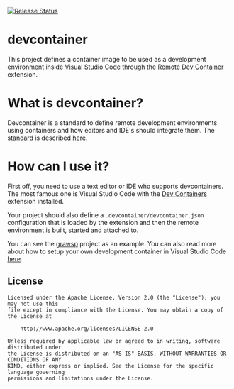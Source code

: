 [![Release Status](https://github.com/schubergphilis/devcontainer/actions/workflows/pipeline.yml/badge.svg)](https://github.com/schubergphilis/devcontainer/actions/workflows/pipeline.yml)

# devcontainer

This project defines a container image to be used as a development environment
inside [Visual Studio Code](https://code.visualstudio.com/) through the
[Remote Dev Container](https://marketplace.visualstudio.com/items?itemName=ms-vscode-remote.remote-containers) extension.

# What is devcontainer?

Devcontainer is a standard to define remote development environments using
containers and how editors and IDE's should integrate them. The standard is
described [here](https://containers.dev/).

# How can I use it?

First off, you need to use a text editor or IDE who supports devcontainers. The
most famous one is Visual Studio Code with the [Dev Containers](https://marketplace.visualstudio.com/items?itemName=ms-vscode-remote.remote-containers)
extension installed.

Your project should also define a `.devcontainer/devcontainer.json`
configuration that is loaded by the extension and then the remote environment
is built, started and attached to.

You can see the [grawsp](https://github.com/schubergphilis/grawsp/tree/main/.devcontainer)
project as an example. You can also read more about how to setup your own
development container in Visual Studio Code [here](https://code.visualstudio.com/docs/devcontainers/containers).

## License

```text
Licensed under the Apache License, Version 2.0 (the "License"); you may not use this
file except in compliance with the License. You may obtain a copy of the License at

    http://www.apache.org/licenses/LICENSE-2.0

Unless required by applicable law or agreed to in writing, software distributed under
the License is distributed on an "AS IS" BASIS, WITHOUT WARRANTIES OR CONDITIONS OF ANY
KIND, either express or implied. See the License for the specific language governing
permissions and limitations under the License.
```
